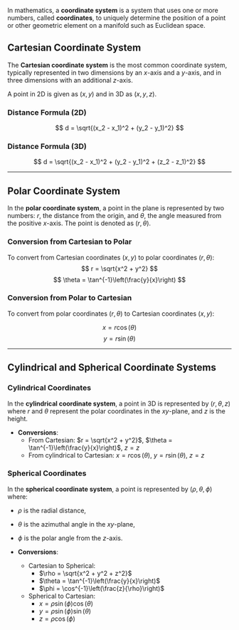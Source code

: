 In mathematics, a **coordinate system** is a system that uses one or more numbers, called **coordinates**, to uniquely determine the position of a point or other geometric element on a manifold such as Euclidean space.

## Cartesian Coordinate System

The **Cartesian coordinate system** is the most common coordinate system, typically represented in two dimensions by an $x$-axis and a $y$-axis, and in three dimensions with an additional $z$-axis.

A point in 2D is given as $(x, y)$ and in 3D as $(x, y, z)$.
### Distance Formula (2D)
$$
d = \sqrt{(x_2 - x_1)^2 + (y_2 - y_1)^2}
$$

### Distance Formula (3D)
$$
d = \sqrt{(x_2 - x_1)^2 + (y_2 - y_1)^2 + (z_2 - z_1)^2}
$$

---
## Polar Coordinate System

In the **polar coordinate system**, a point in the plane is represented by two numbers: $r$, the distance from the origin, and $\theta$, the angle measured from the positive $x$-axis. The point is denoted as $(r, \theta)$.
### Conversion from Cartesian to Polar

To convert from Cartesian coordinates $(x, y)$ to polar coordinates $(r, \theta)$:
$$
r = \sqrt{x^2 + y^2}
$$
$$
\theta = \tan^{-1}\left(\frac{y}{x}\right)
$$
### Conversion from Polar to Cartesian
To convert from polar coordinates $(r, \theta)$ to Cartesian coordinates $(x, y)$:

$$
x = r \cos(\theta)
$$
$$
y = r \sin(\theta)
$$

---
## Cylindrical and Spherical Coordinate Systems

### Cylindrical Coordinates
In the **cylindrical coordinate system**, a point in 3D is represented by $(r, \theta, z)$ where $r$ and $\theta$ represent the polar coordinates in the $xy$-plane, and $z$ is the height.

- **Conversions**:
  - From Cartesian: $r = \sqrt{x^2 + y^2}$, $\theta = \tan^{-1}\left(\frac{y}{x}\right)$, $z = z$
  - From cylindrical to Cartesian: $x = r \cos(\theta)$, $y = r \sin(\theta)$, $z = z$

### Spherical Coordinates
In the **spherical coordinate system**, a point is represented by $(\rho, \theta, \phi)$ where:
- $\rho$ is the radial distance,
- $\theta$ is the azimuthal angle in the $xy$-plane,
- $\phi$ is the polar angle from the $z$-axis.

- **Conversions**:
  - Cartesian to Spherical: 
    - $\rho = \sqrt{x^2 + y^2 + z^2}$ 
    - $\theta = \tan^{-1}\left(\frac{y}{x}\right)$
    - $\phi = \cos^{-1}\left(\frac{z}{\rho}\right)$
  - Spherical to Cartesian: 
    - $x = \rho \sin(\phi) \cos(\theta)$
    - $y = \rho \sin(\phi) \sin(\theta)$
    - $z = \rho \cos(\phi)$
